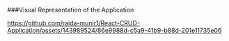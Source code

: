 ###Visual Representation of the Application



https://github.com/raida-munir1/React-CRUD-Application/assets/143989524/86e9988d-c5a9-41b9-b88d-201e11735e06



